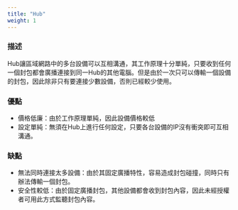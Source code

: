 ```yaml
---
title: "Hub"
weight: 1
---
```


### 描述

Hub讓區域網路中的多台設備可以互相溝通，其工作原理十分單純，只要收到任何一個封包都會廣播連接到同一Hub的其他電腦。但是由於一次只可以傳輸一個設備的封包，因此除非只有要連接少數設備，否則已經較少使用。

### 優點

- 價格低廉：由於工作原理單純，因此設備價格較低
- 設定單純：無須在Hub上進行任何設定，只要各台設備的IP沒有衝突即可互相溝通。

### 缺點

- 無法同時連接太多設備：由於其固定廣播特性，容易造成封包碰撞，同時只有辦法傳輸一個封包。
- 安全性較低：由於固定廣播封包，其他設備都會收到封包內容，因此未經授權者可用此方式監聽封包內容。